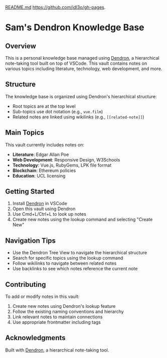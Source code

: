 [README.md](https://github.com/user-attachments/files/19535514/README.md)
https://github.com/idl3o/gh-pages.
# Sam's Dendron Knowledge Base

## Overview

This is a personal knowledge base managed using [Dendron](https://www.dendron.so/), a hierarchical note-taking tool built on top of VSCode. This vault contains notes on various topics including literature, technology, web development, and more.

## Structure

The knowledge base is organized using Dendron's hierarchical structure:

- Root topics are at the top level
- Sub-topics use dot notation (e.g., `vue.film`)
- Related notes are linked using wikilinks (e.g., `[[related-note]]`)

## Main Topics

This vault currently includes notes on:

- **Literature**: Edgar Allan Poe
- **Web Development**: Responsive Design, W3Schools
- **Technology**: Vue.js, RubyGems, LPK file format
- **Blockchain**: Ethereum policies
- **Education**: UCL licensing

## Getting Started

1. Install [Dendron](https://www.dendron.so/notes/678c77d9-ef2c-4537-97b5-64556d6337f1) in VSCode
2. Open this vault using Dendron
3. Use Cmd+L/Ctrl+L to look up notes
4. Create new notes using the lookup command and selecting "Create New"

## Navigation Tips

- Use the Dendron Tree View to navigate the hierarchical structure
- Search for specific topics using the lookup command
- Follow wikilinks to navigate between related notes
- Use backlinks to see which notes reference the current note

## Contributing

To add or modify notes in this vault:

1. Create new notes using Dendron's lookup feature
2. Follow the existing naming conventions and hierarchy
3. Link relevant notes to maintain connections
4. Use appropriate frontmatter including tags

## Acknowledgments

Built with [Dendron](https://www.dendron.so/), a hierarchical note-taking tool.
